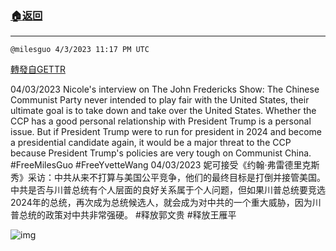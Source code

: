 ###  [:house:返回](README.md)
---


`@milesguo 4/3/2023 11:17 PM UTC`

[轉發自GETTR](https://gettr.com/post/p2dejideaa1)

04/03/2023 Nicole's interview on The John Fredericks Show: The Chinese Communist Party never intended to play fair with the United States, their ultimate goal is to take down and take over the United States. Whether the CCP has a good personal relationship with President Trump is a personal issue. But if President Trump were to run for president in 2024 and become a presidential candidate again, it would be a major threat to the CCP because President Trump's policies are very tough on Communist China. #FreeMilesGuo #FreeYvetteWang
04/03/2023 妮可接受《约翰·弗雷德里克斯秀》采访：中共从来不打算与美国公平竞争，他们的最终目标是打倒并接管美国。中共是否与川普总统有个人层面的良好关系属于个人问题，但如果川普总统要竞选2024年的总统，再次成为总统候选人，就会成为对中共的一个重大威胁，因为川普总统的政策对中共非常强硬。 #释放郭文贵 #释放王雁平

![img](https://media.gettr.com/group8/getter/2023/04/03/23/520a5fd3-8a31-3590-25bf-30e14b455f16/out.jpg)

